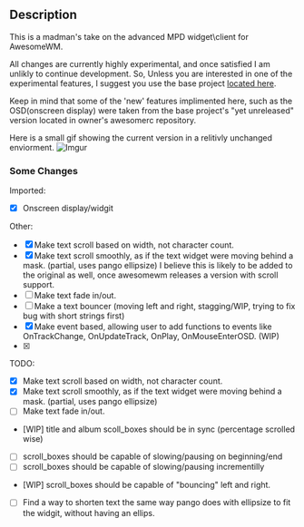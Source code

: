 ## Description ##

This is a madman's take on the advanced MPD widget\client for AwesomeWM.

All changes are currently highly experimental, and once satisfied I am unlikly to continue development. So, Unless you are interested in one of the experimental features, I suggest you use the base project [located here](https://github.com/alexander-yakushev/awesompd).

Keep in mind that some of the 'new' features implimented here, such as the OSD(onscreen display) were taken from the base project's "yet unreleased" version located in owner's awesomerc repository.

Here is a small gif showing the current version in a relitivly unchanged enviorment.
![Imgur](https://i.imgur.com/0IiOsK7.gif)


### Some Changes ###
Imported:
- [x] Onscreen display/widgit

Other:
- [x] Make text scroll based on width, not character count.
- [x] Make text scroll smoothly, as if the text widget were moving behind a mask. (partial, uses pango ellipsize) I believe this is likely to be added to the original as well, once awesomewm releases a version with scroll support.
- [ ] Make text fade in/out.
- [ ] Make a text bouncer (moving left and right, stagging/WIP, trying to fix bug with short strings first)
- [x] Make event based, allowing user to add functions to events like OnTrackChange, OnUpdateTrack, OnPlay, OnMouseEnterOSD. (WIP)
- [x] 

TODO:
- [x] Make text scroll based on width, not character count.
- [x] Make text scroll smoothly, as if the text widget were moving behind a mask. (partial, uses pango ellipsize)
- [ ] Make text fade in/out.
- [WIP] title and album scoll_boxes should be in sync (percentage scrolled
  wise)
- [ ] scroll_boxes should be capable of slowing/pausing on beginning/end
- [ ] scroll_boxes should be capable of slowing/pausing incrementilly
- [WIP] scroll_boxes should be capable of "bouncing" left and right.
- [ ] Find a way to shorten text the same way pango does with ellipsize
  to fit the widgit, without having an ellips.
